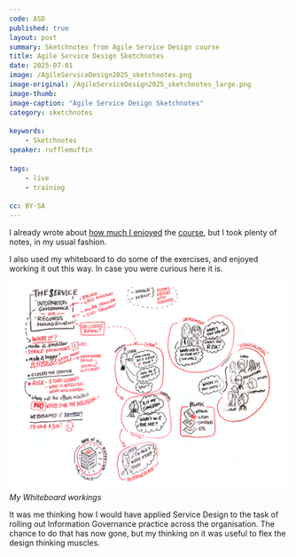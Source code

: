 ```yaml
---
code: ASD
published: true
layout: post
summary: Sketchnotes from Agile Service Design course
title: Agile Service Design Sketchnotes
date: 2025-07-01
image: /AgileServiceDesign2025_sketchnotes.png
image-original: /AgileServiceDesign2025_sketchnotes_large.png
image-thumb: 
image-caption: "Agile Service Design Sketchnotes"
category: sketchnotes

keywords:
    - Sketchnotes
speaker: rufflemuffin

tags:
    - live
    - training

cc: BY-SA
---
```


I already wrote about [how much I enjoyed][weeknote] the [course][agile], but I took plenty of notes, in my usual fashion.

I also used my whiteboard to do some of the exercises, and enjoyed working it out this way. In case you were curious here it is.

![My Whiteboard workings](/images/AgileServiceDesignWhiteboard.png)
*My Whiteboard workings*

It was me thinking how I would have applied Service Design to the task of rolling out Information Governance practice across the organisation. The chance to do that has now gone, but my thinking on it was useful to flex the design thinking muscles.

[agile]: https://good.services/agile-service-design
[weeknote]: /weeknotes/s06e02.html